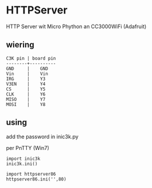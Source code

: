 # HTTPServer
HTTP Server wit Micro Phython an CC3000WiFi (Adafruit)

wiering
-------

```
C3K pin | board pin
--------+----------
GND     |    GND
Vin     |    Vin
IRG     |    Y3
V3EN    |    Y4
CS      |    Y5
CLK     |    Y6
MISO    |    Y7
MOSI    |    Y8
```


using
-----
add the password in inic3k.py

per PnTTY (Win7)
```
import inic3k
inic3k.ini()

import httpserver86
httpserver86.ini('',80)
```
